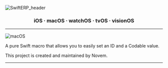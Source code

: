 ![SwiftERP_header](https://github.com/user-attachments/assets/724b6952-4b04-4413-b24e-27a099cbff6a)

<h3 align="center">iOS · macOS · watchOS · tvOS · visionOS</h3>

---
![macOS](https://github.com/NVMNovem/swift-erp/actions/workflows/swift.yml/badge.svg)

A pure Swift macro that allows you to easily set an ID and a Codable value.

This project is created and maintained by Novem.

---
